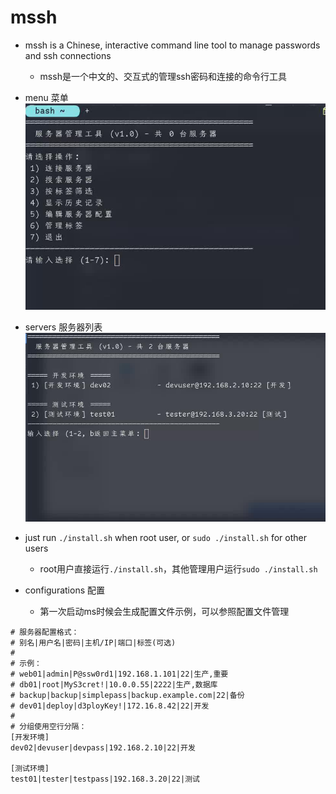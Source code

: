 # mssh

- mssh is a Chinese, interactive command line tool to manage passwords and ssh connections
  - mssh是一个中文的、交互式的管理ssh密码和连接的命令行工具

- menu 菜单
![](./pictures/menu.png)

- servers 服务器列表
![](./pictures/servers.png)

- just run `./install.sh` when root user, or `sudo ./install.sh` for other users
  - root用户直接运行`./install.sh`，其他管理用户运行`sudo ./install.sh`

- configurations 配置
  - 第一次启动ms时候会生成配置文件示例，可以参照配置文件管理

```config
# 服务器配置格式：
# 别名|用户名|密码|主机/IP|端口|标签(可选)
#
# 示例：
# web01|admin|P@ssw0rd1|192.168.1.101|22|生产,重要
# db01|root|MyS3cret!|10.0.0.55|2222|生产,数据库
# backup|backup|simplepass|backup.example.com|22|备份
# dev01|deploy|d3ployKey!|172.16.8.42|22|开发
#
# 分组使用空行分隔：
[开发环境]
dev02|devuser|devpass|192.168.2.10|22|开发

[测试环境]
test01|tester|testpass|192.168.3.20|22|测试
```
